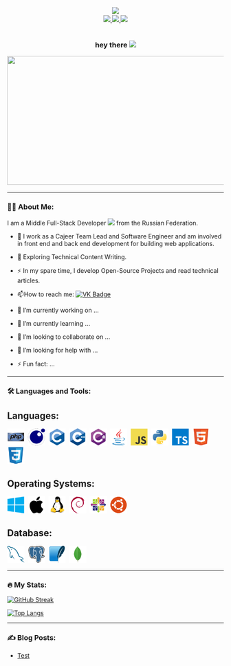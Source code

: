 <div id="header" align="center">
  <img src="https://media.giphy.com/media/BemKqR9RDK4V2/giphy.gif" width="345"/>
  <div id="badges">
    <a href="https://vk.com/theskif4er">
      <img src="https://img.shields.io/badge/VKontakte-blue?style=for-the-badge&logo=vk&logoColor=white"/>
    </a>
    <a href="https://www.youtube.com/skif4er">
      <img src="https://img.shields.io/badge/YouTube-red?style=for-the-badge&logo=youtube&logoColor=white"/>
    </a>
    <a href="https://cajeer.ru/user/skif4er">
      <img src="https://img.shields.io/badge/CajeerTeam-black?style=for-the-badge&logo=cajeer&logoColor=white"/>
    </a>
  </div>
  <img src="https://komarev.com/ghpvc/?username=your-github-TheSkiF4er&style=flat-square&color=blue" alt=""/>
  
  ### hey there <img src="https://media.giphy.com/media/hvRJCLFzcasrR4ia7z/giphy.gif" width="30px"/>
</div>
<div align="center">
  <img src="https://media.giphy.com/media/3oKIPnAiaMCws8nOsE/giphy.gif" width="600" height="300"/>
</div>

---

### :man_technologist: About Me:

I am a Middle Full-Stack Developer <img src="https://media.giphy.com/media/WUlplcMpOCEmTGBtBW/giphy.gif" width="30"> from the Russian Federation.

- :telescope: I work as a Cajeer Team Lead and Software Engineer and am involved in front end and back end development for building web applications.

- :seedling: Exploring Technical Content Writing.

- :zap: In my spare time, I develop Open-Source Projects and read technical articles.

- :mailbox:How to reach me: [![VK Badge](https://img.shields.io/badge/-SkiF4er-blue?style=flat&logo=vk&logoColor=white)](https://vk.com/theskif4er)

- 🔭 I’m currently working on ...
- 🌱 I’m currently learning ...
- 👯 I’m looking to collaborate on ...
- 🤔 I’m looking for help with ...
- ⚡ Fun fact: ...

---

### :hammer_and_wrench: Languages and Tools:

## Languages:

<div>
  <img src="https://github.com/devicons/devicon/blob/master/icons/php/php-original.svg" width="40" height="40"/>&nbsp;
  <img src="https://github.com/devicons/devicon/blob/master/icons/lua/lua-original.svg" width="40" height="40"/>&nbsp;
  <img src="https://github.com/devicons/devicon/blob/master/icons/c/c-original.svg" width="40" height="40"/>&nbsp;
  <img src="https://github.com/devicons/devicon/blob/master/icons/cplusplus/cplusplus-original.svg" width="40" height="40"/>&nbsp;
  <img src="https://github.com/devicons/devicon/blob/master/icons/csharp/csharp-original.svg" width="40" height="40"/>&nbsp;
  <img src="https://github.com/devicons/devicon/blob/master/icons/java/java-original.svg" width="40" height="40"/>&nbsp;
  <img src="https://github.com/devicons/devicon/blob/master/icons/javascript/javascript-original.svg" width="40" height="40"/>&nbsp;
  <img src="https://github.com/devicons/devicon/blob/master/icons/python/python-original.svg" width="40" height="40"/>&nbsp;
  <img src="https://github.com/devicons/devicon/blob/master/icons/typescript/typescript-original.svg" width="40" height="40"/>&nbsp;
  <img src="https://github.com/devicons/devicon/blob/master/icons/html5/html5-original.svg" width="40" height="40"/>&nbsp;
  <img src="https://github.com/devicons/devicon/blob/master/icons/css3/css3-original.svg" width="40" height="40"/>&nbsp;
</div>

## Operating Systems:

<div>
  <img src="https://github.com/devicons/devicon/blob/master/icons/windows8/windows8-original.svg" width="40" height="40"/>&nbsp;
  <img src="https://github.com/devicons/devicon/blob/master/icons/apple/apple-original.svg" width="40" height="40"/>&nbsp;
  <img src="https://github.com/devicons/devicon/blob/master/icons/linux/linux-original.svg" width="40" height="40"/>&nbsp;
  <img src="https://github.com/devicons/devicon/blob/master/icons/debian/debian-original.svg" width="40" height="40"/>&nbsp;
  <img src="https://github.com/devicons/devicon/blob/master/icons/centos/centos-original.svg" width="40" height="40"/>&nbsp;
  <img src="https://github.com/devicons/devicon/blob/master/icons/ubuntu/ubuntu-plain.svg" width="40" height="40"/>&nbsp;
</div>

## Database:

<div>
  <img src="https://github.com/devicons/devicon/blob/master/icons/mysql/mysql-original.svg" width="40" height="40"/>&nbsp;
  <img src="https://github.com/devicons/devicon/blob/master/icons/postgresql/postgresql-original.svg" width="40" height="40"/>&nbsp;
  <img src="https://github.com/devicons/devicon/blob/master/icons/sqlite/sqlite-original.svg" width="40" height="40"/>&nbsp;
  <img src="https://github.com/devicons/devicon/blob/master/icons/mongodb/mongodb-original.svg" width="40" height="40"/>&nbsp;
</div>

---

### :fire: My Stats:
[![GitHub Streak](http://github-readme-streak-stats.herokuapp.com?user=TheSkiF4er&theme=dark&background=000000)](https://git.io/streak-stats)

[![Top Langs](https://github-readme-stats.vercel.app/api/top-langs/?username=TheSkiF4er&layout=compact&theme=vision-friendly-dark)](https://github.com/anuraghazra/github-readme-stats)

---

### :writing_hand: Blog Posts:

<!-- BLOG-POST-LIST:START -->
- [Test](https://dev.to/theskif4er/test-3lme)
<!-- BLOG-POST-LIST:END -->
